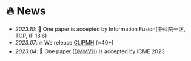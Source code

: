 # 🔥 News
- *2023.10*: 🎉 One paper is accepted by Information Fusion(中科院一区, TOP, IF 18.6)
- *2023.07*: 🔥 We release [CLIPMH](https://github.com/HackerHyper/CLIPMH) (⭐️40+)
- *2023.04*: 🎉 One paper ([DMMVH](https://github.com/HackerHyper/DMMVH)) is accepted by ICME 2023

